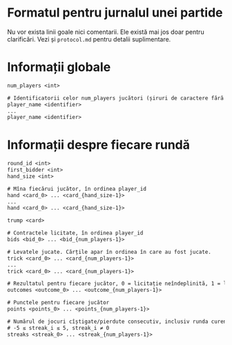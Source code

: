 # Formatul pentru jurnalul unei partide

Nu vor exista linii goale nici comentarii. Ele există mai jos doar pentru clarificări. Vezi și `protocol.md` pentru detalii suplimentare.


# Informații globale

```txt
num_players <int>

# Identificatorii celor num_players jucători (șiruri de caractere fără spații)
player_name <identifier>
...
player_name <identifier>
```

# Informații despre fiecare rundă

```txt
round_id <int>
first_bidder <int>
hand_size <int>

# Mîna fiecărui jucător, în ordinea player_id
hand <card_0> ... <card_{hand_size-1}>
...
hand <card_0> ... <card_{hand_size-1}>

trump <card>

# Contractele licitate, în ordinea player_id
bids <bid_0> ... <bid_{num_players-1}>

# Levatele jucate. Cărțile apar în ordinea în care au fost jucate.
trick <card_0> ... <card_{num_players-1}>
...
trick <card_0> ... <card_{num_players-1}>

# Rezultatul pentru fiecare jucător, 0 = licitație neîndeplinită, 1 = licitație îndeplinită
outcomes <outcome_0> ... <outcome_{num_players-1}>

# Punctele pentru fiecare jucător
points <points_0> ... <points_{num_players-1}>

# Numărul de jocuri cîștigate/pierdute consecutiv, inclusiv runda curentă
# -5 ≤ streak_i ≤ 5, streak_i ≠ 0
streaks <streak_0> ... <streak_{num_players-1}>
```
